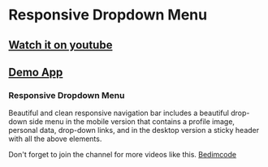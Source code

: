 # Responsive Dropdown Menu
## [Watch it on youtube](https://youtu.be/_cUM13VUw8U)
## [Demo App](https://feyzullahyildiz.github.io/responsive-dropdown-menu)
### Responsive Dropdown Menu
Beautiful and clean responsive navigation bar includes a beautiful drop-down side menu in the mobile version that contains a profile image, personal data, drop-down links, and in the desktop version a sticky header with all the above elements.

Don't forget to join the channel for more videos like this.
[Bedimcode](https://www.youtube.com/c/Bedimcode)
